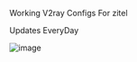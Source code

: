 Working V2ray Configs For zitel 

Updates EveryDay


![image](https://github.com/user-attachments/assets/f3231c66-2757-4871-baf9-8925c2a9ff70)
